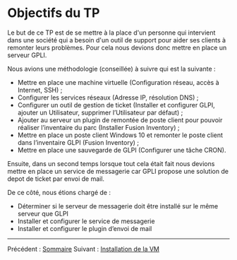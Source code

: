 # Objectifs du TP 


Le but de ce TP est de se mettre à la place d'un personne qui intervient dans une société qui a besoin d'un outil de support pour aider ses clients à remonter leurs problèmes. Pour cela nous devions donc mettre en place un serveur GPLI. 

Nous avions une méthodologie (conseillée) à suivre qui est la suivante : 
    
-  Mettre en place une machine virtuelle (Configuration réseau, accès à Internet, SSH) ;
- Configurer les services réseaux (Adresse IP, résolution DNS) ;
-  Configurer un outil de gestion de ticket (Installer et configurer GLPI, ajouter un Utilisateur, supprimer l’Utilisateur par défaut) ;
- Ajouter au serveur un plugin de remontée de poste client pour pouvoir réaliser l’inventaire du parc (Installer Fusion Inventory) ;
-	Mettre en place un poste client Windows 10 et remonter le poste client dans l’inventaire GLPI (Fusion Inventory) ;
- Mettre en place une sauvegarde de GLPI (Configurer une tâche CRON).

Ensuite, dans un second temps lorsque tout cela était fait nous devions mettre en place un service de messagerie car GPLI propose une solution de depot de ticket par envoi de mail. 

De ce côté, nous étions chargé de : 

-  Déterminer si le serveur de messagerie doit être installé sur le même serveur que GLPI 
- Installer et configurer le service de messagerie 
- Installer et configurer le plugin d’envoi de mail
***

Précédent : [Sommaire](sommaire.md) Suivant : [Installation de la VM](installationVM.md)